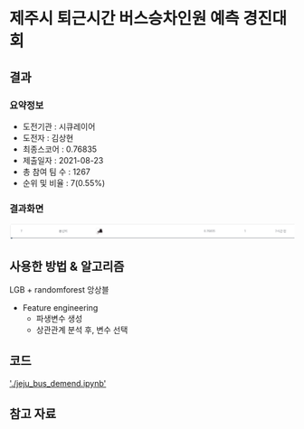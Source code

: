 # 제주시 퇴근시간 버스승차인원 예측 경진대회

## 결과

### 요약정보

- 도전기관 : 시큐레이어
- 도전자 : 김상현
- 최종스코어 : 0.76835
- 제출일자 : 2021-08-23
- 총 참여 팀 수 : 1267
- 순위 및 비율 : 7(0.55%)

### 결과화면

![leaderboard](./img/leaderboard.PNG)

## 사용한 방법 & 알고리즘

LGB + randomforest 앙상블

- Feature engineering
  - 파생변수 생성
  - 상관관계 분석 후, 변수 선택


## 코드

['./jeju_bus_demend.ipynb'](./jeju_bus_demend.ipynb)

## 참고 자료

